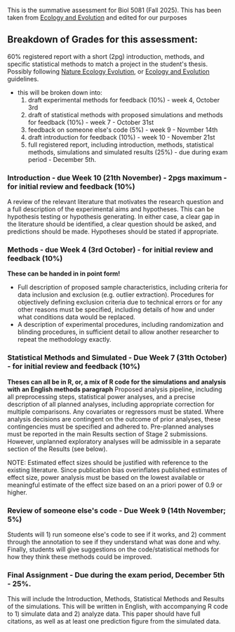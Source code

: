 This is the summative assessment for Biol 5081 (Fall 2025). This has been taken from [Ecology and Evolution](https://onlinelibrary.wiley.com/page/journal/20457758/homepage/registeredreports.html) and edited for our purposes

## Breakdown of Grades for this assessment:
60% registered report with a short (2pg) introduction, methods, and specific statistical methods to match a project in the student's thesis. Possibly following [Nature Ecology Evolution](https://www.nature.com/natecolevol/submission-guidelines/registeredreports), or [Ecology and Evolution](https://onlinelibrary.wiley.com/page/journal/20457758/homepage/registeredreports.html) guidelines. 
 - this will be broken down into:
    1) draft experimental methods for feedback (10%) - week 4, October 3rd
    2) draft of statistical methods with proposed simulations and methods for feedback (10%) - week 7 - October 31st
    3) feedback on someone else's code (5%) - week 9 - Novmber 14th
    4) draft introduction for feedback (10%) - week 10 - November 21st
   5) full registered report, including introduction, methods, statistical methods, simulations and simulated results (25%) - due during exam period - December 5th.


### Introduction - due Week 10 (21th November) - 2pgs maximum - for initial review and feedback (10%)

A review of the relevant literature that motivates the research question and a full description of the experimental aims and hypotheses. This can be hypothesis testing or hypothesis generating. In either case, a clear gap in the literature should be identified, a clear question should be asked, and predictions should be made. Hypotheses should be stated if appropriate. 

### Methods - due Week 4 (3rd October) - for initial review and feedback (10%)

**These can be handed in in point form!** 

* Full description of proposed sample characteristics, including criteria for data inclusion and exclusion (e.g. outlier extraction). Procedures for objectively defining exclusion criteria due to technical errors or for any other reasons must be specified, including details of how and under what conditions data would be replaced.
* A description of experimental procedures, including randomization and blinding procedures, in sufficient detail to allow another researcher to repeat the methodology exactly. 

### Statistical Methods and Simulated - Due Week 7 (31th October) - for initial review and feedback (10%)

**Theses can all be in R, or, a mix of R code for the simulations and analysis with an English methods paragraph**
Proposed analysis pipeline, including all preprocessing steps, statistical power analyses, and a precise description of all planned analyses, including appropriate correction for multiple comparisons. Any covariates or regressors must be stated. Where analysis decisions are contingent on the outcome of prior analyses, these contingencies must be specified and adhered to. Pre-planned analyses must be reported in the main Results section of Stage 2 submissions. However, unplanned exploratory analyses will be admissible in a separate section of the Results (see below).

NOTE: Estimated effect sizes should be justified with reference to the existing literature. Since publication bias overinflates published estimates of effect size, power analysis must be based on the lowest available or meaningful estimate of the effect size based on an a priori power of 0.9 or higher. 

### Review of someone else's code - Due Week 9 (14th November; 5%)

Students will 1) run someone else's code to see if it works, and 2) comment through the annotation to see if they understand what was done and why. Finally, students will give suggestions on the code/statistical methods for how they think these methods could be improved. 

### Final Assignment - Due during the exam period, December 5th - 25%. 

This will include the Introduction, Methods, Statistical Methods and Results of the simulations. This will be written in English, with accompanying R code to 1) simulate data and 2) analyze data. This paper should have full citations, as well as at least one prediction figure from the simulated data. 
